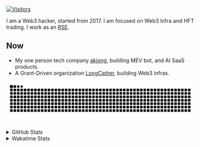 <!-- markdownlint-disable MD041 MD010 MD033 -->
[![Visitors](https://api.visitorbadge.io/api/daily?path=Akagi201%2FAkagi201&label=Visitors%20Today&countColor=%2337d67a)](https://visitorbadge.io/status?path=Akagi201%2FAkagi201)

I am a Web3 hacker, started from 2017. I am focused on Web3 Infra and HFT trading.
I work as an [RSE](https://us-rse.org/about/what-is-an-rse/).

## Now

* My one person tech company [akjong](https://github.com/akjong), building MEV bot, and AI SaaS products.
* A Grant-Driven organization [LongCipher](https://github.com/longcipher), building Web3 infras.

[![github contribution grid snake animation](https://raw.githubusercontent.com/Akagi201/Akagi201/output/github-contribution-grid-snake.svg#gh-light-mode-only)](https://github.com/Akagi201)

<details>
<summary>GitHub Stats</summary>
  <a href="https://github.com/Akagi201"><img alt="Profile Detail" src="https://raw.githubusercontent.com/Akagi201/Akagi201/master/profile-summary-card-output/dracula/0-profile-details.svg" /></a>
  <a href="https://github.com/Akagi201"><img alt="Github Stats" src="https://raw.githubusercontent.com/Akagi201/Akagi201/master/profile-summary-card-output/dracula/3-stats.svg" /></a>
  <a href="https://github.com/Akagi201"><img alt="Lang By Commits" src="https://raw.githubusercontent.com/Akagi201/Akagi201/master/profile-summary-card-output/dracula/2-most-commit-language.svg" /></a>
</details>

<details>
<summary>Wakatime Stats</summary>
<br>

<!--START_SECTION:waka-->

```txt
From: 31 May 2025 - To: 07 June 2025

Total Time: 11 hrs 42 mins

Other              8 hrs 4 mins    █████████████████▒░░░░░░░   69.02 %
Markdown           57 mins         ██░░░░░░░░░░░░░░░░░░░░░░░   08.20 %
Rust               48 mins         █▓░░░░░░░░░░░░░░░░░░░░░░░   06.92 %
TOML               47 mins         █▓░░░░░░░░░░░░░░░░░░░░░░░   06.83 %
sh                 30 mins         █░░░░░░░░░░░░░░░░░░░░░░░░   04.32 %
YAML               26 mins         █░░░░░░░░░░░░░░░░░░░░░░░░   03.76 %
SRecode Template   4 mins          ░░░░░░░░░░░░░░░░░░░░░░░░░   00.58 %
JavaScript         2 mins          ░░░░░░░░░░░░░░░░░░░░░░░░░   00.33 %
HTML               0 secs          ░░░░░░░░░░░░░░░░░░░░░░░░░   00.03 %
```

<!--END_SECTION:waka-->

</details>
